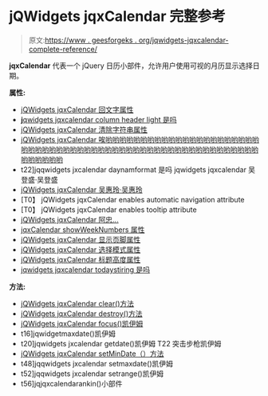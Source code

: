 # jQWidgets jqxCalendar 完整参考

> 原文:[https://www . geesforgeks . org/jqwidgets-jqxcalendar-complete-reference/](https://www.geeksforgeeks.org/jqwidgets-jqxcalendar-complete-reference/)

**jqxCalendar** 代表一个 jQuery 日历小部件，允许用户使用可视的月历显示选择日期。

**属性:**

*   [jQWidgets jqxCalendar 回文字属性](https://www.geeksforgeeks.org/jqwidgets-jqxcalendar-backtext-property/)
*   [**j**qwidgets jqxcalendar column header light 是吗](https://www.geeksforgeeks.org/jqwidgets-jqxcalendar-columnheaderheight-property/)
*   [jQWidgets jqxCalendar 清除字符串属性](https://www.geeksforgeeks.org/jqwidgets-jqxcalendar-clearstring-property/)
*   [jQWidgets jqxCalendar 唉哟哟哟哟哟哟哟哟哟哟哟哟哟哟哟哟哟哟哟哟哟哟哟哟哟哟哟哟哟哟哟哟哟哟哟哟哟哟哟哟哟哟哟哟哟哟哟哟哟哟哟哟哟哟哟哟哟哟哟哟哟哟](https://www.geeksforgeeks.org/jqwidgets-jqxcalendar-culture-property/)
*   t22]jqqwidgets jxcalendar daynamformat 是吗 jqwidgets jqxcalendar 吴登盛·吴登盛
*   [jQWidgets jqxCalendar 吴惠玲·吴惠玲](https://www.geeksforgeeks.org/jqwidgets-jqxcalendar-enablehover-property/)
*   [T0】 jQWidgets jqxCalendar enables automatic navigation attribute
*   [T0】 jQWidgets jqxCalendar enables tooltip attribute
*   [jQWidgets jqxCalendar 阿忠...](https://www.geeksforgeeks.org/jqwidgets-jqxcalendar-forwardtext-property/)
*   [jqxCalendar showWeekNumbers 属性](https://www.geeksforgeeks.org/jqwidgets-jqxcalendar-firstdayofweek-property/)
*   [jQWidgets jqxCalendar 显示页脚属性](https://www.geeksforgeeks.org/jqwidgets-jqxcalendar-showfooter-property/)
*   [jQWidgets jqxCalendar 选择模式属性](https://www.geeksforgeeks.org/jqwidgets-jqxcalendar-selectionmode-property/)
*   [jQWidgets jqxCalendar 标题高度属性](https://www.geeksforgeeks.org/jqwidgets-jqxcalendar-titleheight-property/)
*   [jqwidgets jqxcalendar todaystiring 是吗](https://www.geeksforgeeks.org/jqwidgets-jqxcalendar-todaystring-property/)

**方法:**

*   [jQWidgets jqxCalendar clear()方法](https://www.geeksforgeeks.org/jqwidgets-jqxcalendar-clear-method/)
*   [jQWidgets jqxCalendar destroy()方法](https://www.geeksforgeeks.org/jqwidgets-jqxcalendar-destroy-method/)
*   [jQWidgets jqxCalendar focus()凯伊姆](https://www.geeksforgeeks.org/jqwidgets-jqxcalendar-focus-method/)
*   t16]jqwidgetmaxdate()凯伊姆
*   t20]jqwidgets jxcalendar getdate()凯伊姆 T22 突击步枪凯伊姆
*   [jQWidgets jqxCalendar setMinDate（）方法](https://www.geeksforgeeks.org/jqwidgets-jqxcalendar-setmindate-method/)
*   t48]jqqwidgets jxcalendar setmaxdate()凯伊姆
*   t52]jqqwidgets jxcalendar setrange()凯伊姆
*   t56]jqjqxcalendarankin()小部件